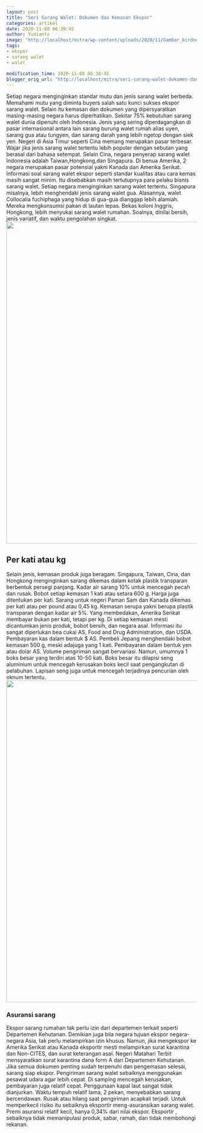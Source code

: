 ```yaml
---
layout: post
title: "Seri Sarang Walet: Dokumen dan Kemasan Ekspor"
categories: artikel
date: 2020-11-08 06:38:45
author: Yudianto
image: "http://localhost/mitra/wp-content/uploads/2020/11/Gambar_birdnest_1097x720.jpg"
tags:
- ekspor
- sarang walet
- walet

modification_time: 2020-11-08 06:38:45
blogger_orig_url: "http://localhost/mitra/seri-sarang-walet-dokumen-dan-kemasan.html"
---
```


Setiap negara menginginkan standar mutu dan jenis sarang walet berbeda. Memahami mutu yang diminta buyers salah satu kunci sukses ekspor sarang walet. Selain itu kemasan dan dokumen yang dipersyaratkan masing-masing negara harus diperhatikan.
Sekitar 75% kebutuhan sarang walet dunia dipenuhi oleh Indonesia. Jenis yang sering diperdagangkan di pasar internasional antara lain sarang burung walet rumah alias uyen, sarang gua atau tungyen, dan sarang darah yang lebih ngetop dengan siek yen.
Negeri di Asia Timur seperti Cina memang merupakan pasar terbesar. Wajar jika jenis sarang walet tertentu lebih populer dengan sebutan yang berasal dari bahasa setempat. Selain Cina, negara penyerap sarang walet Indonesia adalah Taiwan,Hongkong,dan Singapura. Di benua Amerika, 2 negara merupakan pasar potensial yakni Kanada dan Amerika Serikat.
Informasi soal sarang walet ekspor seperti standar kualitas atau cara kemas masih sangat minim. Itu disebabkan masih tertutupnya para pelaku bisnis sarang walet.
Setiap negara menginginkan sarang walet tertentu. Singapura misalnya, lebih menghendaki jenis sarang walet gua. Alasannya, walet Collocalia fuchiphaga yang hidup di gua-gua dianggap lebih alamiah. Mereka mengkonsumsi pakan di lautan lepas. Bekas koloni Inggris, Hongkong, lebih menyukai sarang walet rumahan. Soalnya, dinilai bersih, jenis variatif, dan waktu pengolahan singkat.
<a href="http://127.0.0.1/mitra/wp-content/uploads/2020/11/sarang-walet.jpg"><img class="aligncenter wp-image-20600 size-full" src="http://127.0.0.1/mitra/wp-content/uploads/2020/11/sarang-walet.jpg" alt="" width="1511" height="850" /></a>
<h2 id="kapasitas">Per kati atau kg</h2>
Selain jenis, kemasan produk juga beragam. Singapura, Taiwan, Cina, dan Hongkong menginginkan sarang dikemas dalam kotak plastik transparan berbentuk persegi panjang. Kadar air sarang 10% untuk mencegah pecah dan rusak. Bobot setiap kemasan 1 kati atau setara 600 g. Harga juga ditentukan per kati. Sarang untuk negeri Paman Sam dan Kanada dikemas per kati atau per pound atau 0,45 kg.
Kemasan serupa yakni berupa plastik transparan dengan kadar air 5%. Yang membedakan, Amerika Serikat membayar bukan per kati, tetapi per kg. Di setiap kemasan mesti dicantumkan jenis produk, bobot bersih, dan negara asal. Informasi itu sangat diperlukan bea cukai AS, Food and Drug Administration, dan USDA. Pembayaran kas dalam bentuk $ AS.
Pembeli Jepang menghendaki bobot kemasan 500 g, meski adajuga yang 1 kati. Pembayaran dalam bentuk yen atau dolar AS. Volume pengiriman sangat bervariasi. Namun, umumnya 1 boks besar yang terdiri atas 10-50 kati. Boks besar itu dilapisi seng aluminium untuk mencegah kerusakan boks kecil saat pengangkutan di pelabuhan. Lapisan seng juga untuk mencegah terjadinya pencurian oleh oknum tertentu.
<a href="http://127.0.0.1/mitra/wp-content/uploads/2020/11/Ekspor.jpg"><img class="aligncenter wp-image-20601 size-full" src="http://127.0.0.1/mitra/wp-content/uploads/2020/11/Ekspor.jpg" alt="" width="1511" height="850" /></a>
<h3 id="sarang">Asuransi sarang</h3>
Ekspor sarang rumahan tak perlu izin dari departemen terkait seperti Departemen Kehutanan. Demikian juga bila negara tujuan ekspor negara-negara Asia, tak perlu melampirkan izin khusus. Namun, jika mengekspor ke Amerika Serikat atau Kanada eksportir mesti melampirkan surat karantina dan Non-CITES, dan surat keterangan asal.
Negeri Matahari Terbit mensyaratkan surat karantina dana form A dari Departemen Kehutanan. Jika semua dokumen penting sudah terpenuhi dan
pengemasan selesai, sarang siap ekspor. Pengiriman sarang walet sebaiknya menggunakan pesawat udara agar lebih cepat. Di samping mencegah kerusakan, pembayaran juga relatif cepat. Penggunaan kapal laut sangat tidak dianjurkan. Waktu tempuh relatif lama, 2 pekan, menyebabkan sarang bercendawan.
Rusak atau hilang saat pengiriman acapkali terjadi. Untuk memperkecil risiko itu sebaiknya eksportir meng-asuransikan sarang walet. Premi asuransi relatif kecil, hanya 0,34% dari nilai ekspor. Eksportir , sebaiknya tidak memanipulasi produk, sabar, ramah, dan tidak membohongi rekanan.
